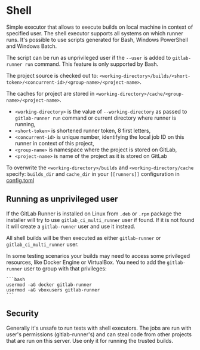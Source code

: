 # Shell

Simple executor that allows to execute builds on local machine in context of specified user.
The shell executor supports all systems on which runner runs.
It's possible to use scripts generated for Bash, Windows PowerShell and Windows Batch.

The script can be run as unprivileged user if the `--user` is added to `gitlab-runner run` command.
This feature is only supported by Bash.

The project source is checked out to:
`<working-directory>/builds/<short-token>/<concurrent-id>/<group-name>/<project-name>`.

The caches for project are stored in
`<working-directory>/cache/<group-name>/<project-name>`.

* `<working-directory>` is the value of `--working-directory` as passed to `gitlab-runner run` command or
current directory where runner is running,
* `<short-token>` is shortened runner token, 8 first letters,
* `<concurrent-id>` is unique number, identifying the local job ID on this runner in context of this project,
* `<group-name>` is namespace where the project is stored on GitLab,
* `<project-name>` is name of the project as it is stored on GitLab

To overwrite the `<working-directory>/builds` and `<working-directory/cache` specify:
`builds_dir` and `cache_dir` in your `[[runners]]` configuration in [config.toml](../configuration/advanced_configuration.md)

## Running as unprivileged user

If the GitLab Runner is installed on Linux from `.deb` or `.rpm` package the installer will try to use `gitlab_ci_multi_runner` user if found.
If it is not found it will create a `gitlab-runner` user and use it instead.

All shell builds will be then executed as either `gitlab-runner` or `gitlab_ci_multi_runner` user.

In some testing scenarios your builds may need to access some privileged resources, like Docker Engine or VirtualBox.
You need to add the `gitlab-runner` user to group with that privileges:

    ```bash
    usermod -aG docker gitlab-runner
    usermod -aG vboxusers gitlab-runner
    ```

## Security

Generally it's unsafe to run tests with shell executors.
The jobs are run with user's permissions (gitlab-runner's) and can steal code from other projects that are run on this server.
Use only it for running the trusted builds.
